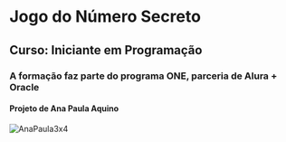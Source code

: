 <h1>Jogo do Número Secreto</h1>

<h2>Curso:  Iniciante em Programação</h2>
<h3>A formação faz parte do programa ONE, parceria de Alura + Oracle</h3>

<h4>Projeto de Ana Paula Aquino</h4>

![AnaPaula3x4](https://github.com/user-attachments/assets/730f0269-26ba-4c1a-b7ec-bc935b9a145a)
